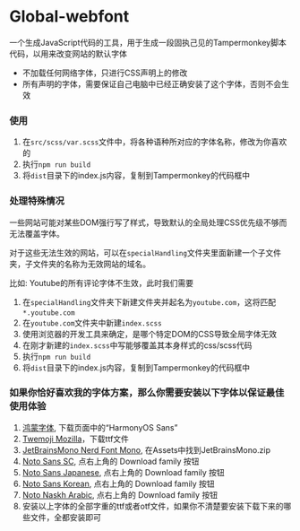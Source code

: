 # Global-webfont
一个生成JavaScript代码的工具，用于生成一段固执己见的Tampermonkey脚本代码，以用来改变网站的默认字体
+ 不加载任何网络字体，只进行CSS声明上的修改
+ 所有声明的字体，需要保证自己电脑中已经正确安装了这个字体，否则不会生效

### 使用
1. 在`src/scss/var.scss`文件中，将各种语种所对应的字体名称，修改为你喜欢的
2. 执行`npm run build`
3. 将`dist`目录下的index.js内容，复制到Tampermonkey的代码框中

### 处理特殊情况
一些网站可能对某些DOM强行写了样式，导致默认的全局处理CSS优先级不够而无法覆盖字体。

对于这些无法生效的网站，可以在`specialHandling`文件夹里面新建一个子文件夹，子文件夹的名称为无效网站的域名。

比如: Youtube的所有评论字体不生效，此时我们需要
1. 在`specialHandling`文件夹下新建文件夹并起名为`youtube.com`，这将匹配`*.youtube.com`
2. 在`youtube.com`文件夹中新建`index.scss`
3. 使用浏览器的开发工具来确定，是哪个特定DOM的CSS导致全局字体无效
4. 在刚才新建的`index.scss`中写能够覆盖其本身样式的css/scss代码
5. 执行`npm run build`
6. 将`dist`目录下的index.js内容，复制到Tampermonkey的代码框中

### 如果你恰好喜欢我的字体方案，那么你需要安装以下字体以保证最佳使用体验
1. [鸿蒙字体](https://developer.harmonyos.com/cn/docs/design/des-resources/general-0000001157315901), 下载页面中的“HarmonyOS Sans”
2. [Twemoji Mozilla](https://github.com/mozilla/twemoji-colr/releases/latest)，下载ttf文件
3. [JetBrainsMono Nerd Font Mono](https://github.com/ryanoasis/nerd-fonts/releases/latest), 在Assets中找到JetBrainsMono.zip
4. [Noto Sans SC](https://fonts.google.com/noto/specimen/Noto+Sans+SC?query=Noto+Sans+SC), 点右上角的 Download family 按钮
5. [Noto Sans Japanese](https://fonts.google.com/noto/specimen/Noto+Sans+JP?query=Noto+Sans+JP), 点右上角的 Download family 按钮
6. [Noto Sans Korean](https://fonts.google.com/noto/specimen/Noto+Sans+KR?query=Noto+Sans+KR), 点右上角的 Download family 按钮
7. [Noto Naskh Arabic](https://fonts.google.com/noto/specimen/Noto+Naskh+Arabic?query=Noto+Naskh+Arabic), 点右上角的 Download family 按钮
8. 安装以上字体的全部字重的ttf或者otf文件，如果你不清楚要安装下载下来的哪些文件，全都安装即可
